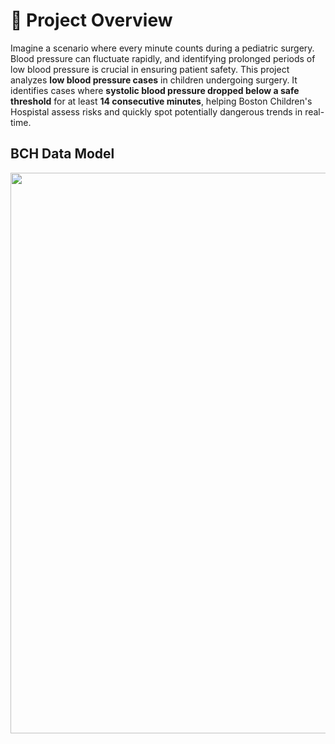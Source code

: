 # 📌 Project Overview
Imagine a scenario where every minute counts during a pediatric surgery. Blood pressure can fluctuate rapidly, and identifying prolonged periods of low blood pressure is crucial in ensuring patient safety. This project analyzes **low blood pressure cases** in children undergoing surgery. It identifies cases where **systolic blood pressure dropped below a safe threshold** for at least **14 consecutive minutes**, helping Boston Children's Hospistal assess risks and quickly spot potentially dangerous trends in real-time.

## BCH Data Model

<p align="center">
    <img width="1194" height="897" alt="Blood Presure Data Model" src="https://github.com/user-attachments/assets/cd2f670c-b261-48f4-b3d9-8553e3edb744" />
</p>
